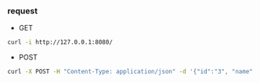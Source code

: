### request

- GET
```bash
curl -i http://127.0.0.1:8080/
```

- POST
```bash
curl -X POST -H "Content-Type: application/json" -d '{"id":"3", "name":"hoge"}' http://127.0.0.1:8080/
```

